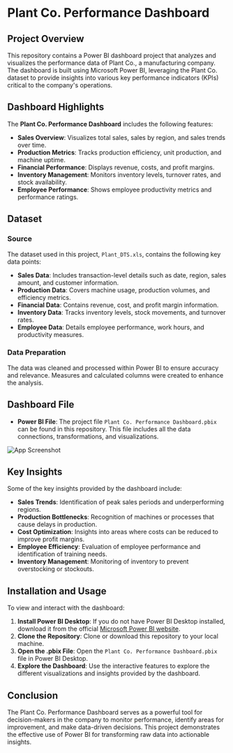 # Plant Co. Performance Dashboard

## Project Overview

This repository contains a Power BI dashboard project that analyzes and visualizes the performance data of Plant Co., a manufacturing company. The dashboard is built using Microsoft Power BI, leveraging the Plant Co. dataset to provide insights into various key performance indicators (KPIs) critical to the company's operations.

## Dashboard Highlights

The **Plant Co. Performance Dashboard** includes the following features:

- **Sales Overview**: Visualizes total sales, sales by region, and sales trends over time.
- **Production Metrics**: Tracks production efficiency, unit production, and machine uptime.
- **Financial Performance**: Displays revenue, costs, and profit margins.
- **Inventory Management**: Monitors inventory levels, turnover rates, and stock availability.
- **Employee Performance**: Shows employee productivity metrics and performance ratings.

## Dataset

### Source

The dataset used in this project, `Plant_DTS.xls`, contains the following key data points:

- **Sales Data**: Includes transaction-level details such as date, region, sales amount, and customer information.
- **Production Data**: Covers machine usage, production volumes, and efficiency metrics.
- **Financial Data**: Contains revenue, cost, and profit margin information.
- **Inventory Data**: Tracks inventory levels, stock movements, and turnover rates.
- **Employee Data**: Details employee performance, work hours, and productivity measures.

### Data Preparation

The data was cleaned and processed within Power BI to ensure accuracy and relevance. Measures and calculated columns were created to enhance the analysis.

## Dashboard File

- **Power BI File**: The project file `Plant Co. Performance Dashboard.pbix` can be found in this repository. This file includes all the data connections, transformations, and visualizations.

![App Screenshot](https://i.postimg.cc/7hDbpsnc/Dashboard-pic.jpg)

## Key Insights

Some of the key insights provided by the dashboard include:

- **Sales Trends**: Identification of peak sales periods and underperforming regions.
- **Production Bottlenecks**: Recognition of machines or processes that cause delays in production.
- **Cost Optimization**: Insights into areas where costs can be reduced to improve profit margins.
- **Employee Efficiency**: Evaluation of employee performance and identification of training needs.
- **Inventory Management**: Monitoring of inventory to prevent overstocking or stockouts.

## Installation and Usage

To view and interact with the dashboard:

1. **Install Power BI Desktop**: If you do not have Power BI Desktop installed, download it from the official [Microsoft Power BI website](https://powerbi.microsoft.com/desktop/).
2. **Clone the Repository**: Clone or download this repository to your local machine.
3. **Open the .pbix File**: Open the `Plant Co. Performance Dashboard.pbix` file in Power BI Desktop.
4. **Explore the Dashboard**: Use the interactive features to explore the different visualizations and insights provided by the dashboard.

## Conclusion

The Plant Co. Performance Dashboard serves as a powerful tool for decision-makers in the company to monitor performance, identify areas for improvement, and make data-driven decisions. This project demonstrates the effective use of Power BI for transforming raw data into actionable insights.



